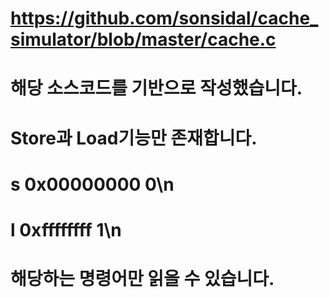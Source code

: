 # https://github.com/sonsidal/cache_simulator/blob/master/cache.c
# 해당 소스코드를 기반으로 작성했습니다.
# Store과 Load기능만 존재합니다.
# s 0x00000000 0\n
# l 0xffffffff 1\n
# 해당하는 명령어만 읽을 수 있습니다.
#
#
#
